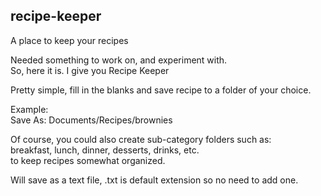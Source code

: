 ## recipe-keeper
A place to keep your recipes

Needed something to work on, and experiment with.    
So, here it is.
I give you Recipe Keeper  

Pretty simple, fill in the blanks and save recipe to a folder of your choice.  

Example:  
Save As: Documents/Recipes/brownies  

Of course, you could also create sub-category folders such as:  
breakfast, lunch, dinner, desserts, drinks, etc.  
to keep recipes somewhat organized.

Will save as a text file, .txt is default extension so no need to add one.  


